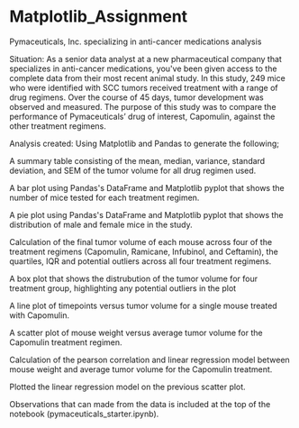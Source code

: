 # Matplotlib_Assignment

Pymaceuticals, Inc. specializing in anti-cancer medications analysis

Situation: As a senior data analyst at a new pharmaceutical company that specializes in anti-cancer medications,
you've been given access to the complete data from their most recent animal study. 
In this study, 249 mice who were identified with SCC tumors received treatment with a range of drug regimens. Over the course of 45 days, 
tumor development was observed and measured.
The purpose of this study was to compare the performance of Pymaceuticals’ drug of interest, Capomulin, against the other treatment regimens.

Analysis created: 
Using Matplotlib and Pandas to generate the following;

A summary table consisting of the mean, median, variance, standard deviation, and SEM of the tumor volume for all drug regimen used.

A bar plot using Pandas's DataFrame and Matplotlib pyplot that shows the number of mice tested for each treatment regimen.

A pie plot using Pandas's DataFrame and Matplotlib pyplot that shows the distribution of male and female mice in the study.

Calculation of the final tumor volume of each mouse across four of the treatment regimens (Capomulin, Ramicane, Infubinol, and Ceftamin), the quartiles, IQR and potential outliers across all four treatment regimens.

A box plot that shows the distrubution of the tumor volume for four treatment group, highlighting any potential outliers in the plot 

A line plot of timepoints versus tumor volume for a single mouse treated with Capomulin.

A scatter plot of mouse weight versus average tumor volume for the Capomulin treatment regimen.

Calculation of the pearson correlation and linear regression model between mouse weight and average tumor volume for the Capomulin treatment.

Plotted the linear regression model on the previous scatter plot.

Observations that can made from the data is included at the top of the notebook (pymaceuticals_starter.ipynb).
